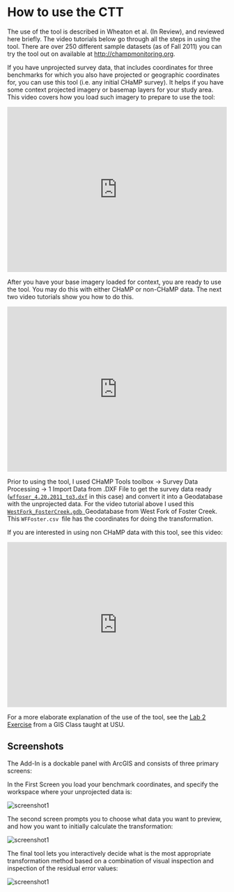 # How to use the CTT

The use of the tool is described in Wheaton et al. (In Review), and reviewed here briefly. The video tutorials below go through all the steps in using the tool. There are over 250 different sample datasets (as of Fall 2011) you can try the tool out on available at http://champmonitoring.org.

If you have unprojected survey data, that includes coordinates for three benchmarks for which you also have projected or geographic coordinates for, you can use this tool (i.e. any initial CHaMP survey). It helps if you have some context projected imagery or basemap layers for your study area. This video covers how you load such imagery to prepare to use the tool: 

<div style="position:relative;height:0;padding-bottom:75.0%"><iframe src="https://www.youtube.com/embed/zkt6oKAJWfs?ecver=2" width="480" height="360" frameborder="0" style="position:absolute;width:100%;height:100%;left:0" allowfullscreen></iframe></div>

After you have your base imagery loaded for context, you are ready to use the tool. You may do this with either CHaMP or non-CHaMP data. The next two video tutorials show you how to do this.

<div style="position:relative;height:0;padding-bottom:75.0%"><iframe src="https://www.youtube.com/embed/H-75BKWn-ro?ecver=2" width="480" height="360" frameborder="0" style="position:absolute;width:100%;height:100%;left:0" allowfullscreen></iframe></div>

Prior to using the tool, I used CHaMP Tools toolbox -> Survey Data Processing -> 1 Import Data from .DXF File to get the survey data ready ([`wffoser_4.20.2011_tq3.dxf`](http://www.gis.usu.edu/~jwheaton/et_al/CHAMP_TransformationTool/wffoster_4.20.2011_tq3.dxf) in this case) and convert it into a Geodatabase with the unprojected data. For the video tutorial above I used this [`WestFork_FosterCreek.gdb `](http://www.gis.usu.edu/~jwheaton/et_al/CHAMP_TransformationTool/WestFork_FosterCreek.gdb.zip)Geodatabase from West Fork of Foster Creek. This `WFFoster.csv `file has the coordinates for doing the transformation. 

If you are interested in using non CHaMP data with this tool, see this video:

<div style="position:relative;height:0;padding-bottom:75.0%"><iframe src="https://www.youtube.com/embed/mhK_iRPSo9c?ecver=2" width="480" height="360" frameborder="0" style="position:absolute;width:100%;height:100%;left:0" allowfullscreen></iframe></div>

For a more elaborate explanation of the use of the tool, see the [Lab 2 Exercise](http://gis.joewheaton.org/assignments/labs/lab-02---coordinate-data-projections-transformations) from a GIS Class taught at USU.

## Screenshots

The Add-In is a dockable panel with ArcGIS and consists of three primary screens:

In the First Screen you load your benchmark coordinates, and specify the workspace where your unprojected data is: 

![screenshot1]({{site.baseurl}}/assets/images/CTT_Screen1_NEW.png)

The second screen prompts you to choose what data you want to preview, and how you want to initially calculate the transformation:

![screenshot1]({{site.baseurl}}/assets/images/CTT_Screen2_NEW.png)

The final tool lets you interactively decide what is the most appropriate transformation method based on a combination of visual inspection and inspection of the residual error values:

![screenshot1]({{site.baseurl}}/assets/images/CTT_Screen3_NEW.png)